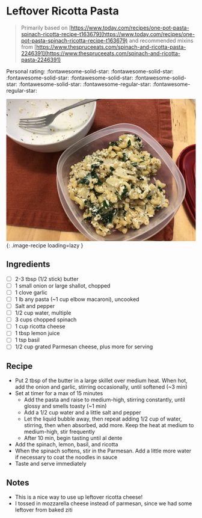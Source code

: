 <!-- Do not modify sections with "AUTO-*". They are updated by make.py -->

# Leftover Ricotta Pasta

> Primarily based on [https://www.today.com/recipes/one-pot-pasta-spinach-ricotta-recipe-t163679](https://www.today.com/recipes/one-pot-pasta-spinach-ricotta-recipe-t163679) and recommended mixins from [https://www.thespruceeats.com/spinach-and-ricotta-pasta-2246391](https://www.thespruceeats.com/spinach-and-ricotta-pasta-2246391)

<!-- rating=3; (User can specify rating on scale of 1-5) -->
<!-- AUTO-UserRating -->
Personal rating: :fontawesome-solid-star: :fontawesome-solid-star: :fontawesome-solid-star: :fontawesome-solid-star: :fontawesome-solid-star: :fontawesome-solid-star: :fontawesome-regular-star: :fontawesome-regular-star:
<!-- /AUTO-UserRating -->

<!-- name_image=leftover-ricotta-pasta.jpg; (User can specify image name) -->
<!-- AUTO-Image -->
![leftover-ricotta-pasta.jpg](./leftover-ricotta-pasta.jpg){: .image-recipe loading=lazy }
<!-- /AUTO-Image -->

## Ingredients

* [ ] 2-3 tbsp (1/2 stick) butter
* [ ] 1 small onion or large shallot, chopped
* [ ] 1 clove garlic
* [ ] 1 lb any pasta (~1 cup elbow macaroni), uncooked
* [ ] Salt and pepper
* [ ] 1/2 cup water, multiple
* [ ] 3 cups chopped spinach
* [ ] 1 cup ricotta cheese
* [ ] 1 tbsp lemon juice
* [ ] 1 tsp basil
* [ ] 1/2 cup grated Parmesan cheese, plus more for serving

## Recipe

* Put 2 tbsp of the butter in a large skillet over medium heat. When hot, add the onion and garlic, stirring occasionally, until softened (~3 min)
* Set at timer for a max of 15 minutes
    * Add the pasta and raise to medium-high, stirring constantly, until  glossy and smells toasty (~1 min)
    * Add a 1/2 cup water and a little salt and pepper
    * Let the liquid bubble away, then repeat adding 1/2 cup of water, stirring, then when absorbed, add more. Keep the heat at medium to medium-high, stir frequently
    * After 10 min, begin tasting until al dente
* Add the spinach, lemon, basil, and ricotta
* When the spinach softens, stir in the Parmesan. Add a little more water if necessary to coat the noodles in sauce
* Taste and serve immediately

## Notes

* This is a nice way to use up leftover ricotta cheese!
* I tossed in mozzarella cheese instead of parmesan, since we had some leftover from baked ziti
